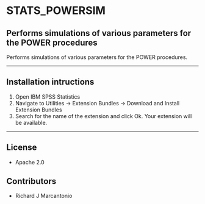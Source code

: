 # STATS_POWERSIM
## Performs simulations of various parameters for the POWER procedures

Performs simulations of various parameters for the POWER procedures.

---
Installation intructions
----
1. Open IBM SPSS Statistics
2. Navigate to Utilities → Extension Bundles → Download and Install Extension Bundles
3. Search for the name of the extension and click Ok. Your extension will be available.

---
License
----

- Apache 2.0
                              
Contributors
----

  - Richard J Marcantonio
